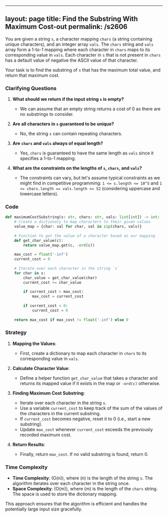 
---
layout: page
title:  Find the Substring With Maximum Cost-out
permalink: /s2606
---

You are given a string `s`, a character mapping `chars` (a string containing unique characters), and an integer array `vals`. The `chars` string and `vals` array form a 1-to-1 mapping where each character in `chars` maps to its corresponding value in `vals`. Each character in `s` that is not present in `chars` has a default value of negative the ASCII value of that character.

Your task is to find the substring of `s` that has the maximum total value, and return that maximum cost.

### Clarifying Questions

1. **What should we return if the input string `s` is empty?**
   - We can assume that an empty string returns a cost of 0 as there are no substrings to consider.

2. **Are all characters in `s` guaranteed to be unique?**
   - No, the string `s` can contain repeating characters.

3. **Are `chars` and `vals` always of equal length?**
   - Yes, `chars` is guaranteed to have the same length as `vals` since it specifies a 1-to-1 mapping.

4. **What are the constraints on the lengths of `s`, `chars`, and `vals`?**
   - The constraints can vary, but let's assume typical constraints as we might find in competitive programming: `1 <= s.length <= 10^5` and `1 <= chars.length == vals.length <= 52` (considering uppercase and lowercase letters).

### Code

```python
def maximumCostSubstring(s: str, chars: str, vals: list[int]) -> int:
    # Create a dictionary to map characters to their given values
    value_map = {char: val for char, val in zip(chars, vals)}
    
    # Function to get the value of a character based on our mapping
    def get_char_value(c):
        return value_map.get(c, -ord(c))
    
    max_cost = float('-inf')
    current_cost = 0
    
    # Iterate over each character in the string `s`
    for char in s:
        char_value = get_char_value(char)
        current_cost += char_value
        
        if current_cost > max_cost:
            max_cost = current_cost
        
        if current_cost < 0:
            current_cost = 0
    
    return max_cost if max_cost != float('-inf') else 0
```

### Strategy

1. **Mapping the Values**:
   - First, create a dictionary to map each character in `chars` to its corresponding value in `vals`.

2. **Calculate Character Value**:
   - Define a helper function `get_char_value` that takes a character and returns its mapped value if it exists in the map or `-ord(c)` otherwise.

3. **Finding Maximum Cost Substring**:
   - Iterate over each character in the string `s`.
   - Use a variable `current_cost` to keep track of the sum of the values of the characters in the current substring.
   - If `current_cost` becomes negative, reset it to 0 (i.e., start a new substring).
   - Update `max_cost` whenever `current_cost` exceeds the previously recorded maximum cost.

4. **Return Results**:
   - Finally, return `max_cost`. If no valid substring is found, return 0.

### Time Complexity

- **Time Complexity**: \(O(n)\), where \(n\) is the length of the string `s`. The algorithm iterates over each character in the string once.
- **Space Complexity**: \(O(m)\), where \(m\) is the length of the `chars` string. The space is used to store the dictionary mapping.

This approach ensures that the algorithm is efficient and handles the potentially large input size gracefully.